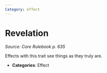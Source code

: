 ```yaml
---
Category: effect
---
```

# Revelation  
*Source: Core Rulebook p. 635*  

Effects with this trait see things as they truly are.

- **Categories**: Effect